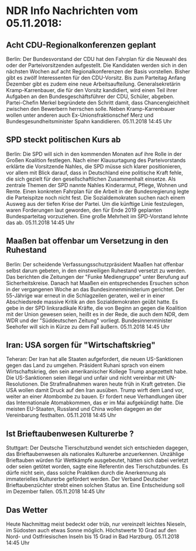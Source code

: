 # NDR Info Nachrichten vom 05.11.2018:


## Acht CDU-Regionalkonferenzen geplant
Berlin: Der Bundesvorstand der CDU hat den Fahrplan für die Neuwahl des oder der Parteivorsitzenden aufgestellt. Die Kandidaten werden sich in den nächsten Wochen auf acht Regionalkonferenzen der Basis vorstellen. Bisher gibt es zwölf Interessenten für den CDU-Vorsitz. Bis zum Parteitag Anfang Dezember gibt es zudem eine neue Arbeitsaufteilung. Generalsekretärin Kramp-Karrenbauer, die für den Vorsitz kandidiert, wird einen Teil ihrer Aufgaben an den Bundesgeschäftsführer der CDU, Schüler, abgeben. Partei-Chefin Merkel begründete den Schritt damit, dass Chancengleichheit zwischen den Bewerbern herrschen solle. Neben Kramp-Karrenbauer wollen unter anderen auch Ex-Unionsfraktionschef Merz und Bundesgesundheitsminister Spahn kandidieren. 05.11.2018 14:45 Uhr 

## SPD steckt politischen Kurs ab
Berlin: Die SPD will sich in den kommenden Monaten auf ihre Rolle in der Großen Koalition festlegen. Nach einer Klausurtagung des Parteivorstands erklärte die Vorsitzende Nahles, die SPD müsse sich klarer positionieren, vor allem mit Blick darauf, dass in Deutschland eine politische Kraft fehle, die sich gezielt für den gesellschaftlichen Zusammenhalt einsetze. Als zentrale Themen der SPD nannte Nahles Kinderarmut, Pflege, Wohnen und Rente. Einen konkreten Fahrplan für die Arbeit in der Bundesregierung legte die Parteispitze noch nicht fest. Die Sozialdemokraten suchen nach einem Ausweg aus der tiefen Krise der Partei. Um die künftige Linie festzulegen, waren Forderungen laut geworden, den für Ende 2019 geplanten Bundesparteitag vorzuziehen. Eine große Mehrheit im SPD-Vorstand lehnte das ab. 05.11.2018 14:45 Uhr 

## Maaßen bat offenbar um Versetzung in den Ruhestand
Berlin: Der scheidende Verfassungsschutzpräsident Maaßen hat offenbar selbst darum gebeten, in den einstweiligen Ruhestand versetzt zu werden. Das berichten die Zeitungen der "Funke Mediengruppe" unter Berufung auf Sicherheitskreise. Danach hat Maaßen ein entsprechendes Ersuchen schon in der vergangenen Woche an das Bundesinnenministerium gerichtet. Der 55-Jährige war erneut in die Schlagzeilen geraten, weil er in einer Abschiedsrede massive Kritik an den Sozialdemokraten geübt hatte. Es gebe in der SPD linksradikale Kräfte, die von Beginn an gegen die Koalition mit der Union gewesen seien, heißt es in der Rede, die auch dem NDR, dem WDR und der "Süddeutschen Zeitung" vorliegt. Bundesinnenminister Seehofer will sich in Kürze zu dem Fall äußern. 05.11.2018 14:45 Uhr 

## Iran: USA sorgen für "Wirtschaftskrieg"
Teheran: Der Iran hat alle Staaten aufgefordert, die neuen US-Sanktionen gegen das Land zu umgehen. Präsident Ruhani sprach von einem Wirtschaftskrieg, den sein amerikanischer Kollege Trump angezettelt habe. Die US-Sanktionen seien illegal und unfair und nicht vereinbar mit UN-Resolutionen. Die Strafmaßnahmen waren heute früh in Kraft getreten. Die USA wollen damit Druck auf den Iran ausüben. Trump wirft dem Land vor, weiter an einer Atombombe zu bauen. Er fordert neue Verhandlungen über das Internationale Atomabkommen, das er im Mai aufgekündigt hatte. Die meisten EU-Staaten, Russland und China wollen dagegen an der Vereinbarung festhalten. 05.11.2018 14:45 Uhr 

## Ist Brieftaubenwesen Kulturerbe ?
Stuttgart:	Der Deutsche Tierschutzbund wendet sich entschieden dagegen, das Brieftaubenwesen als nationales Kulturerbe anzuerkennen. Unzählige Brieftauben würden für Wettkämpfe ausgebeutet, hätten sich dabei verletzt oder seien getötet worden, sagte eine Referentin des Tierschutzbundes. Es dürfe nicht sein, dass solche Praktiken durch die Anerkennung als immaterielles Kulturerbe gefördert werden. Der Verband Deutscher Brieftaubenzüchter strebt einen solchen Status an. Eine Entscheidung soll im Dezember fallen. 05.11.2018 14:45 Uhr 

## Das Wetter
Heute Nachmittag meist bedeckt oder trüb, nur vereinzelt leichtes Nieseln, im Südosten auch etwas Sonne möglich. Höchstwerte 10 Grad auf den Nord- und Ostfriesischen Inseln bis 15 Grad in Bad Harzburg. 05.11.2018 14:45 Uhr 
